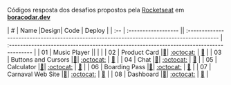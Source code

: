 Códigos resposta dos desafios propostos pela [Rocketseat](https://www.rocketseat.com.br/) em **[boracodar.dev](https://boracodar.dev/)**

| # | Name |Design| Code | Deploy |
| :-- | :------------------ || :----------------------------------------------------------------------------------------- | :-------------------------------------------------------------------------------------- |
| 01 | Music Player |[]()| []() | []() |
| 02 | Product Card |[:art:](https://www.figma.com/community/file/1195050984449538256)| [:octocat:](https://github.com/rafaelreisramos/boracodar.dev/tree/main/02_product-card) | [:checkered_flag:](https://rafaelreisramos.github.io/boracodar.dev/02_product-card/) |
| 03 | Buttons and Cursors |[:art:](https://www.figma.com/community/file/1197534710257750520)| [:octocat:](https://github.com/rafaelreisramos/boracodar.dev/tree/main/03_button-docs) | [:checkered_flag:](https://rafaelreisramos.github.io/boracodar.dev/03_button-docs/) |
| 04 | Chat |[:art:](https://www.figma.com/community/file/1200070743637495660)| [:octocat:](https://github.com/rafaelreisramos/boracodar.dev/tree/main/04_chat) | [:checkered_flag:](https://rafaelreisramos.github.io/boracodar.dev/04_chat/) |
| 05 | Calculator |[:art:](https://www.figma.com/community/file/1202607074523509182)| [:octocat:](https://github.com/rafaelreisramos/boracodar.dev/tree/main/05_calculator) | [:checkered_flag:](https://rafaelreisramos.github.io/boracodar.dev/05_calculator/) |
| 06 | Boarding Pass |[:art:](https://www.figma.com/community/file/1205146101173113980)| [:octocat:](https://github.com/rafaelreisramos/boracodar.dev/tree/main/06_boarding-pass) | [:checkered_flag:](https://rafaelreisramos.github.io/boracodar.dev/06_boarding-pass/) |
| 07 | Carnaval Web Site |[:art:](https://www.figma.com/community/file/1207675804423978995)| [:octocat:](https://github.com/rafaelreisramos/boracodar.dev/tree/main/07_find-your-block) | [:checkered_flag:](https://rafaelreisramos.github.io/boracodar.dev/07_find-your-block/) |
| 08 | Dashboard |[:art:](https://www.figma.com/community/file/1210217615683203825)| [:octocat:](https://github.com/rafaelreisramos/boracodar.dev/tree/main/08_dashboard) | [:checkered_flag:](https://rafaelreisramos.github.io/boracodar.dev/08_dashboard/) |
